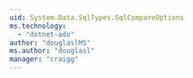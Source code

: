 ```yaml
---
uid: System.Data.SqlTypes.SqlCompareOptions
ms.technology: 
  - "dotnet-ado"
author: "douglaslMS"
ms.author: "douglasl"
manager: "craigg"
---
```

